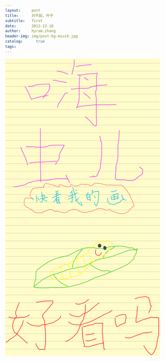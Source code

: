 ```yaml
---
layout:     post
title:      对不起，叶子
subtitle:   first
date:       2012-12-10
author:     hyram.zhang
header-img: img/post-bg-miui6.jpg
catalog: 	  true
tags:
---
```


![img.png](img.png)